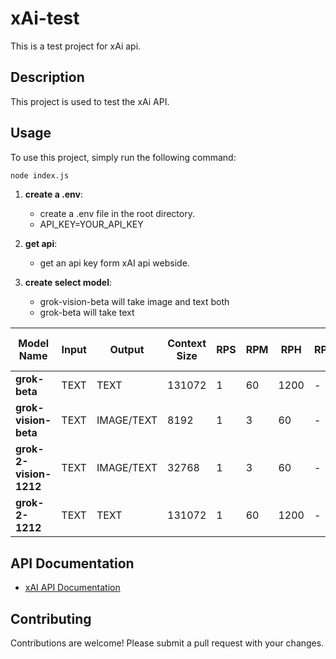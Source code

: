 # xAi-test

This is a test project for xAi api.

## Description

This project is used to test the xAi API.

## Usage

To use this project, simply run the following command:

```bash
node index.js
```

1. **create a .env**:
   - create a .env file in the root directory.
   - API_KEY=YOUR_API_KEY

2. **get api**:
   - get an api key form xAI api webside.

3. **create select model**:
   - grok-vision-beta will take image and text both
   - grok-beta will take text

| **Model Name**         | **Input**  | **Output**   | **Context Size** | **RPS** | **RPM** | **RPH** | **RPD** | **Cost per 1K Tokens** | **Cost per Image** |
|-------------------------|------------|--------------|------------------|---------|---------|---------|---------|------------------------|---------------------|
| **grok-beta**           | TEXT       | TEXT         | 131072           | 1       | 60      | 1200    | -       | $5.00                 | -                   |
| **grok-vision-beta**    | TEXT       | IMAGE/TEXT   | 8192             | 1       | 3       | 60      | -       | $5.00 (Text)          | $10.00/$15.00       |
| **grok-2-vision-1212**  | TEXT       | IMAGE/TEXT   | 32768            | 1       | 3       | 60      | -       | $2.00 (Text)          | $2.00/$10.00        |
| **grok-2-1212**         | TEXT       | TEXT         | 131072           | 1       | 60      | 1200    | -       | $2.00                 | -                   |

## API Documentation

* [xAI API Documentation](https://docs.x.ai/api#introduction)

## Contributing

Contributions are welcome! Please submit a pull request with your changes.